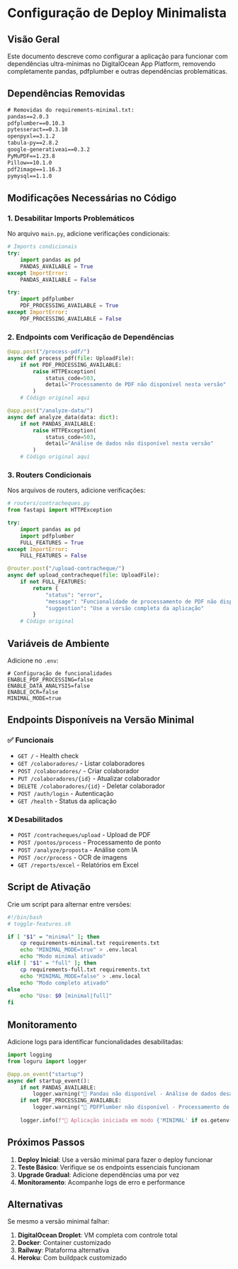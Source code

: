 # Configuração de Deploy Minimalista

## Visão Geral

Este documento descreve como configurar a aplicação para funcionar com dependências ultra-mínimas no DigitalOcean App Platform, removendo completamente pandas, pdfplumber e outras dependências problemáticas.

## Dependências Removidas

```txt
# Removidas do requirements-minimal.txt:
pandas==2.0.3
pdfplumber==0.10.3
pytesseract==0.3.10
openpyxl==3.1.2
tabula-py==2.8.2
google-generativeai==0.3.2
PyMuPDF==1.23.8
Pillow==10.1.0
pdf2image==1.16.3
pymysql==1.1.0
```

## Modificações Necessárias no Código

### 1. Desabilitar Imports Problemáticos

No arquivo `main.py`, adicione verificações condicionais:

```python
# Imports condicionais
try:
    import pandas as pd
    PANDAS_AVAILABLE = True
except ImportError:
    PANDAS_AVAILABLE = False

try:
    import pdfplumber
    PDF_PROCESSING_AVAILABLE = True
except ImportError:
    PDF_PROCESSING_AVAILABLE = False
```

### 2. Endpoints com Verificação de Dependências

```python
@app.post("/process-pdf/")
async def process_pdf(file: UploadFile):
    if not PDF_PROCESSING_AVAILABLE:
        raise HTTPException(
            status_code=503, 
            detail="Processamento de PDF não disponível nesta versão"
        )
    # Código original aqui

@app.post("/analyze-data/")
async def analyze_data(data: dict):
    if not PANDAS_AVAILABLE:
        raise HTTPException(
            status_code=503, 
            detail="Análise de dados não disponível nesta versão"
        )
    # Código original aqui
```

### 3. Routers Condicionais

Nos arquivos de routers, adicione verificações:

```python
# routers/contracheques.py
from fastapi import HTTPException

try:
    import pandas as pd
    import pdfplumber
    FULL_FEATURES = True
except ImportError:
    FULL_FEATURES = False

@router.post("/upload-contracheque/")
async def upload_contracheque(file: UploadFile):
    if not FULL_FEATURES:
        return {
            "status": "error",
            "message": "Funcionalidade de processamento de PDF não disponível",
            "suggestion": "Use a versão completa da aplicação"
        }
    # Código original
```

## Variáveis de Ambiente

Adicione no `.env`:

```env
# Configuração de funcionalidades
ENABLE_PDF_PROCESSING=false
ENABLE_DATA_ANALYSIS=false
ENABLE_OCR=false
MINIMAL_MODE=true
```

## Endpoints Disponíveis na Versão Minimal

### ✅ Funcionais
- `GET /` - Health check
- `GET /colaboradores/` - Listar colaboradores
- `POST /colaboradores/` - Criar colaborador
- `PUT /colaboradores/{id}` - Atualizar colaborador
- `DELETE /colaboradores/{id}` - Deletar colaborador
- `POST /auth/login` - Autenticação
- `GET /health` - Status da aplicação

### ❌ Desabilitados
- `POST /contracheques/upload` - Upload de PDF
- `POST /pontos/process` - Processamento de ponto
- `POST /analyze/proposta` - Análise com IA
- `POST /ocr/process` - OCR de imagens
- `GET /reports/excel` - Relatórios em Excel

## Script de Ativação

Crie um script para alternar entre versões:

```bash
#!/bin/bash
# toggle-features.sh

if [ "$1" = "minimal" ]; then
    cp requirements-minimal.txt requirements.txt
    echo "MINIMAL_MODE=true" > .env.local
    echo "Modo minimal ativado"
elif [ "$1" = "full" ]; then
    cp requirements-full.txt requirements.txt
    echo "MINIMAL_MODE=false" > .env.local
    echo "Modo completo ativado"
else
    echo "Uso: $0 [minimal|full]"
fi
```

## Monitoramento

Adicione logs para identificar funcionalidades desabilitadas:

```python
import logging
from loguru import logger

@app.on_event("startup")
async def startup_event():
    if not PANDAS_AVAILABLE:
        logger.warning("🚨 Pandas não disponível - Análise de dados desabilitada")
    if not PDF_PROCESSING_AVAILABLE:
        logger.warning("🚨 PDFPlumber não disponível - Processamento de PDF desabilitado")
    
    logger.info(f"🚀 Aplicação iniciada em modo {'MINIMAL' if os.getenv('MINIMAL_MODE') else 'COMPLETO'}")
```

## Próximos Passos

1. **Deploy Inicial**: Use a versão minimal para fazer o deploy funcionar
2. **Teste Básico**: Verifique se os endpoints essenciais funcionam
3. **Upgrade Gradual**: Adicione dependências uma por vez
4. **Monitoramento**: Acompanhe logs de erro e performance

## Alternativas

Se mesmo a versão minimal falhar:

1. **DigitalOcean Droplet**: VM completa com controle total
2. **Docker**: Container customizado
3. **Railway**: Plataforma alternativa
4. **Heroku**: Com buildpack customizado